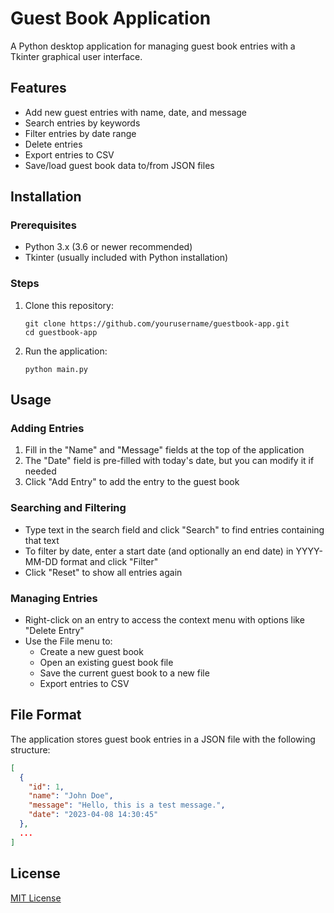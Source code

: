 # Guest Book Application

A Python desktop application for managing guest book entries with a Tkinter graphical user interface.

## Features

- Add new guest entries with name, date, and message
- Search entries by keywords
- Filter entries by date range
- Delete entries
- Export entries to CSV
- Save/load guest book data to/from JSON files

## Installation

### Prerequisites

- Python 3.x (3.6 or newer recommended)
- Tkinter (usually included with Python installation)

### Steps

1. Clone this repository:
   ```
   git clone https://github.com/yourusername/guestbook-app.git
   cd guestbook-app
   ```

2. Run the application:
   ```
   python main.py
   ```

## Usage

### Adding Entries

1. Fill in the "Name" and "Message" fields at the top of the application
2. The "Date" field is pre-filled with today's date, but you can modify it if needed
3. Click "Add Entry" to add the entry to the guest book

### Searching and Filtering

- Type text in the search field and click "Search" to find entries containing that text
- To filter by date, enter a start date (and optionally an end date) in YYYY-MM-DD format and click "Filter"
- Click "Reset" to show all entries again

### Managing Entries

- Right-click on an entry to access the context menu with options like "Delete Entry"
- Use the File menu to:
  - Create a new guest book
  - Open an existing guest book file
  - Save the current guest book to a new file
  - Export entries to CSV

## File Format

The application stores guest book entries in a JSON file with the following structure:

```json
[
  {
    "id": 1,
    "name": "John Doe",
    "message": "Hello, this is a test message.",
    "date": "2023-04-08 14:30:45"
  },
  ...
]
```

## License

[MIT License](LICENSE)
